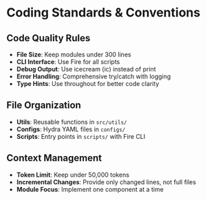 # Coding Standards & Conventions

## **Code Quality Rules**
- **File Size**: Keep modules under 300 lines
- **CLI Interface**: Use Fire for all scripts
- **Debug Output**: Use icecream (ic) instead of print
- **Error Handling**: Comprehensive try/catch with logging
- **Type Hints**: Use throughout for better code clarity

## **File Organization**
- **Utils**: Reusable functions in `src/utils/`
- **Configs**: Hydra YAML files in `configs/`
- **Scripts**: Entry points in `scripts/` with Fire CLI

## **Context Management**
- **Token Limit**: Keep under 50,000 tokens
- **Incremental Changes**: Provide only changed lines, not full files
- **Module Focus**: Implement one component at a time